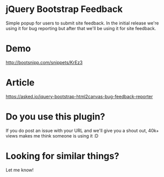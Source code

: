 # jQuery Bootstrap Feedback
Simple popup for users to submit site feedback. In the initial release we're using it for bug reporting but after that we'll be using it for site feedback.

# Demo
http://bootsnipp.com/snippets/KrEz3

# Article
https://asked.io/jquery-bootstrap-html2canvas-bug-feedback-reporter

# Do you use this plugin?
If you do post an issue with your URL and we'll give you a shout out, 40k+ views makes me think someone is using it :D

# Looking for similar things?
Let me know!
